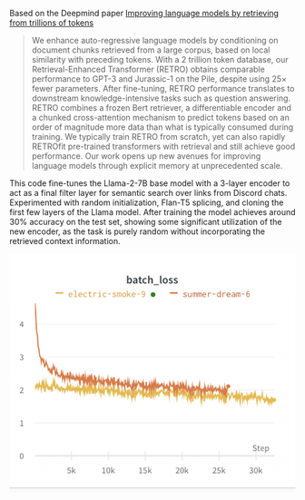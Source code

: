 Based on the Deepmind paper [Improving language models by retrieving from trillions of tokens](https://arxiv.org/abs/2112.04426)
> We enhance auto-regressive language models by conditioning on document chunks retrieved from a large corpus, based on local similarity with preceding tokens. With a 2 trillion token database, our Retrieval-Enhanced Transformer (RETRO) obtains comparable performance to GPT-3 and Jurassic-1 on the Pile, despite using 25× fewer parameters. After fine-tuning, RETRO performance translates to downstream knowledge-intensive tasks such as question answering. RETRO combines a frozen Bert retriever, a differentiable encoder and a chunked cross-attention mechanism to predict tokens based on an order of magnitude more data than what is typically consumed during training. We typically train RETRO from scratch, yet can also rapidly RETROfit pre-trained transformers with retrieval and still achieve good performance. Our work opens up new avenues for improving language models through explicit memory at unprecedented scale.

This code fine-tunes the Llama-2-7B base model with a 3-layer encoder to act as a final filter layer for semantic search over links from Discord chats. Experimented with random initialization, Flan-T5 splicing, and cloning the first few layers of the Llama model. After training the model achieves around 30% accuracy on the test set, showing some significant utilization of the new encoder, as the task is purely random without incorporating the retrieved context information.

![loss curve graph](loss_curves.png)
